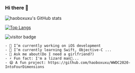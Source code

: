 ### Hi there 👋

![haoboxuxu's GitHub stats](https://github-readme-stats.vercel.app/api?username=haoboxuxu&show_icons=true&theme=Gradient)

[![Top Langs](https://github-readme-stats.vercel.app/api/top-langs/?username=haoboxuxu&layout=compact)](https://github.com/haoboxuxu/github-readme-stats)

<img src="https://visitor-badge.laobi.icu/badge?page_id=andikaleonardo.andikaleonardo" alt="visitor badge"/>

```
- 🔭 I’m currently working on iOS development
- 🌱 I’m currently learning Swift, Objective-C ...
- 💬 Ask me about(Do I need a girlfriend?)
- ⚡️ Fun fact: I'm a lizard man🦎...
- 😄 A fun project: https://github.com/haoboxuxu/WWDC2020-IntoFourDimensions
```
